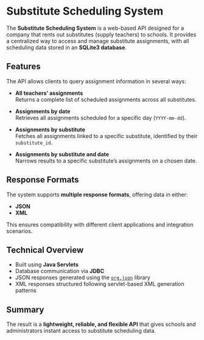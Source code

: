 # Substitute Scheduling System

The **Substitute Scheduling System** is a web-based API designed for a company that rents out substitutes (supply teachers) to schools. It provides a centralized way to access and manage substitute assignments, with all scheduling data stored in an **SQLite3 database**.  

## Features

The API allows clients to query assignment information in several ways:  

- **All teachers’ assignments**  
  Returns a complete list of scheduled assignments across all substitutes.  

- **Assignments by date**  
  Retrieves all assignments scheduled for a specific day (`YYYY-mm-dd`).  

- **Assignments by substitute**  
  Fetches all assignments linked to a specific substitute, identified by their `substitute_id`.  

- **Assignments by substitute and date**  
  Narrows results to a specific substitute’s assignments on a chosen date.  

## Response Formats

The system supports **multiple response formats**, offering data in either:  

- **JSON**  
- **XML**  

This ensures compatibility with different client applications and integration scenarios.  

## Technical Overview

- Built using **Java Servlets**  
- Database communication via **JDBC**  
- JSON responses generated using the [`org.json`](https://stleary.github.io/JSON-java/) library  
- XML responses structured following servlet-based XML generation patterns  

## Summary

The result is a **lightweight, reliable, and flexible API** that gives schools and administrators instant access to substitute scheduling data.  
